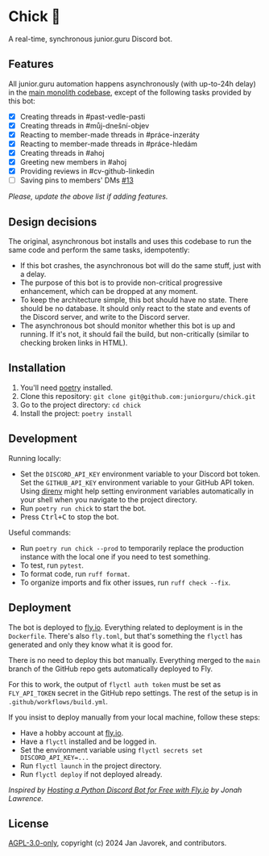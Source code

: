 # Chick 🐤

A real-time, synchronous junior.guru Discord bot.

## Features

All junior.guru automation happens asynchronously (with up-to-24h delay) in the [main monolith codebase](https://github.com/juniorguru/junior.guru), except of the following tasks provided by this bot:

- [x] Creating threads in #past-vedle-pasti
- [x] Creating threads in #můj-dnešní-objev
- [x] Reacting to member-made threads in #práce-inzeráty
- [x] Reacting to member-made threads in #práce-hledám
- [x] Creating threads in #ahoj
- [x] Greeting new members in #ahoj
- [x] Providing reviews in #cv-github-linkedin
- [ ] Saving pins to members' DMs [#13](https://github.com/juniorguru/juniorguru-chick/issues/13)

_Please, update the above list if adding features._

## Design decisions

The original, asynchronous bot installs and uses this codebase to run the same code and perform the same tasks, idempotently:

-   If this bot crashes, the asynchronous bot will do the same stuff, just with a delay.
-   The purpose of this bot is to provide non-critical progressive enhancement, which can be dropped at any moment.
-   To keep the architecture simple, this bot should have no state.
    There should be no database.
    It should only react to the state and events of the Discord server, and write to the Discord server.
-   The asynchronous bot should monitor whether this bot is up and running.
    If it's not, it should fail the build, but non-critically (similar to checking broken links in HTML).

## Installation

1.  You'll need [poetry](https://python-poetry.org/) installed.
2.  Clone this repository: `git clone git@github.com:juniorguru/chick.git`
3.  Go to the project directory: `cd chick`
4.  Install the project: `poetry install`

## Development

Running locally:

-   Set the `DISCORD_API_KEY` environment variable to your Discord bot token.
    Set the `GITHUB_API_KEY` environment variable to your GitHub API token.
    Using [direnv](https://direnv.net/) might help setting environment variables automatically in your shell when you navigate to the project directory.
-   Run `poetry run chick` to start the bot.
-   Press <kbd>Ctrl+C</kbd> to stop the bot.

Useful commands:

-   Run `poetry run chick --prod` to temporarily replace the production instance with the local one if you need to test something.
-   To test, run `pytest`.
-   To format code, run `ruff format`.
-   To organize imports and fix other issues, run `ruff check --fix`.

## Deployment

The bot is deployed to [fly.io](https://fly.io/).
Everything related to deployment is in the `Dockerfile`.
There's also `fly.toml`, but that's something the `flyctl` has generated and only they know what it is good for.

There is no need to deploy this bot manually.
Everything merged to the `main` branch of the GitHub repo gets automatically deployed to Fly.

For this to work, the output of `flyctl auth token` must be set as `FLY_API_TOKEN` secret in the GitHub repo settings.
The rest of the setup is in `.github/workflows/build.yml`.

If you insist to deploy manually from your local machine, follow these steps:

-   Have a hobby account at [fly.io](https://fly.io/).
-   Have a `flyctl` installed and be logged in.
-   Set the environment variable using `flyctl secrets set DISCORD_API_KEY=...`
-   Run `flyctl launch` in the project directory.
-   Run `flyctl deploy` if not deployed already.

_Inspired by [Hosting a Python Discord Bot for Free with Fly.io](https://jonahlawrence.hashnode.dev/hosting-a-python-discord-bot-for-free-with-flyio) by Jonah Lawrence._

## License
[AGPL-3.0-only](LICENSE), copyright (c) 2024 Jan Javorek, and contributors.
